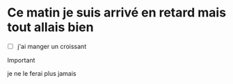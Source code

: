 # Ce matin je suis arrivé en retard mais tout allais bien
- [ ]   j'ai manger un croissant
> [!IMPORTANT]
> je ne le ferai plus jamais
